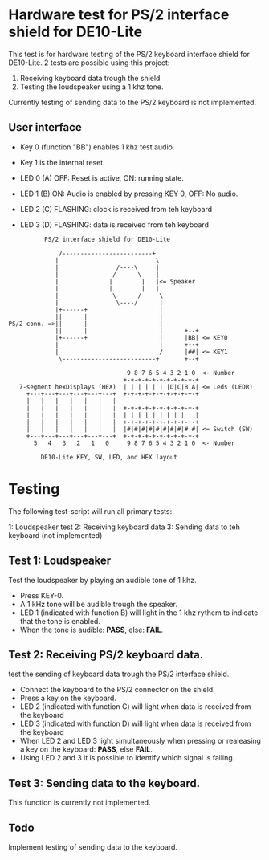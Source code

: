 # Hardware test for PS/2 interface shield for DE10-Lite

This test is for hardware testing of the PS/2 keyboard interface shield for DE10-Lite. 2 tests are possible using this project:

 1. Receiving keyboard data trough the shield
 2. Testing the loudspeaker using a 1 khz tone.

Currently testing of sending data to the PS/2 keyboard is not implemented.

## User interface

 - Key 0 (function "BB") enables 1 khz test audio.
 - Key 1 is the internal reset. 
 
 - LED 0 (A) OFF: Reset is active, ON: running state.
 - LED 1 (B) ON: Audio is enabled by pressing KEY 0, OFF: No audio.
 - LED 2 (C) FLASHING: clock is received from teh keyboard
 - LED 3 (D) FLASHING: data is received from teh keyboard

```
          PS/2 interface shield for DE10-Lite

              /-------------------------+
             |                           \
             |                /----\     |
             |               /      \    |
             |              |        |   |<= Speaker
             |              |        |   |
             |               \      /     \
             |                \----/      |
             |+------+                    |
             ||      |                    |
PS/2 conn. =>||      |                    |
             ||      |                    |      +--+
             |+------+                    |      |BB| <= KEY0
             |                            |      +--+
             |                            /      |##| <= KEY1
              \--------------------------+       +--+

                                 9 8 7 6 5 4 3 2 1 0  <- Number
                                +-+-+-+-+-+-+-+-+-+-+
   7-segment hexDisplays (HEX)  | | | | | | |D|C|B|A| <= Leds (LEDR)
     +---+---+---+---+---+---+  +-+-+-+-+-+-+-+-+-+-+
     |   |   |   |   |   |   |                     
     |   |   |   |   |   |   |  +-+-+-+-+-+-+-+-+-+-+
     |   |   |   |   |   |   |  | | | | | | | | | | |
     |   |   |   |   |   |   |  +-+-+-+-+-+-+-+-+-+-+
     |   |   |   |   |   |   |  |#|#|#|#|#|#|#|#|#|#| <= Switch (SW)
     +---+---+---+---+---+---+  +-+-+-+-+-+-+-+-+-+-+
       5   4   3   2   1   0     9 8 7 6 5 4 3 2 1 0  <- Number

         DE10-Lite KEY, SW, LED, and HEX layout
```
# Testing

The following test-script will run all primary tests:

 1: Loudspeaker test
 2: Receiving keyboard data
 3: Sending data to teh keyboard (not implemented)

## Test 1: Loudspeaker

Test the loudspeaker by playing an audible tone of 1 khz.

- Press KEY-0.
- A 1 kHz tone will be audible trough the speaker.
- LED 1 (indicated with function B) will light in the 1 khz rythem
  to indicate that the tone is enabled.
- When the tone is audible: **PASS**, else: **FAIL**.

## Test 2: Receiving PS/2 keyboard data.

test the sending of keyboard data trough the PS/2 interface shield.

- Connect the keyboard to the PS/2 connector on the shield.
- Press a key on the keyboard.
- LED 2 (indicated with function C) will light when data is received from the keyboard
- LED 3 (indicated with function D) will light when data is received from the keyboard
- When LED 2 and LED 3 light simultaneously when pressing or realeasing 
  a key on the keyboard: **PASS**, else **FAIL**.
- Using LED 2 and 3 it is possible to identify which signal is failing.

## Test 3: Sending data to the keyboard.

This function is currently not implemented.

## Todo 

Implement testing of sending data to the keyboard.
